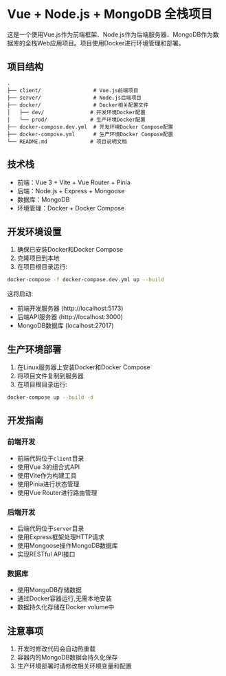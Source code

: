 # Vue + Node.js + MongoDB 全栈项目

这是一个使用Vue.js作为前端框架、Node.js作为后端服务器、MongoDB作为数据库的全栈Web应用项目。项目使用Docker进行环境管理和部署。

## 项目结构

```
.
├── client/                 # Vue.js前端项目
├── server/                 # Node.js后端项目
├── docker/                 # Docker相关配置文件
│   ├── dev/               # 开发环境Docker配置
│   └── prod/              # 生产环境Docker配置
├── docker-compose.dev.yml  # 开发环境Docker Compose配置
├── docker-compose.yml      # 生产环境Docker Compose配置
└── README.md              # 项目说明文档
```

## 技术栈

- 前端：Vue 3 + Vite + Vue Router + Pinia
- 后端：Node.js + Express + Mongoose
- 数据库：MongoDB
- 环境管理：Docker + Docker Compose

## 开发环境设置

1. 确保已安装Docker和Docker Compose
2. 克隆项目到本地
3. 在项目根目录运行:
```bash
docker-compose -f docker-compose.dev.yml up --build
```

这将启动:
- 前端开发服务器 (http://localhost:5173)
- 后端API服务器 (http://localhost:3000)
- MongoDB数据库 (localhost:27017)

## 生产环境部署

1. 在Linux服务器上安装Docker和Docker Compose
2. 将项目文件复制到服务器
3. 在项目根目录运行:
```bash
docker-compose up --build -d
```

## 开发指南

### 前端开发
- 前端代码位于`client`目录
- 使用Vue 3的组合式API
- 使用Vite作为构建工具
- 使用Pinia进行状态管理
- 使用Vue Router进行路由管理

### 后端开发
- 后端代码位于`server`目录
- 使用Express框架处理HTTP请求
- 使用Mongoose操作MongoDB数据库
- 实现RESTful API接口

### 数据库
- 使用MongoDB存储数据
- 通过Docker容器运行,无需本地安装
- 数据持久化存储在Docker volume中

## 注意事项

1. 开发时修改代码会自动热重载
2. 容器内的MongoDB数据会持久化保存
3. 生产环境部署时请修改相关环境变量和配置 
